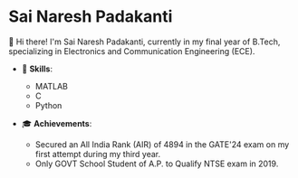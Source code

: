 # Sai Naresh Padakanti

👋 Hi there! I'm Sai Naresh Padakanti, currently in my final year of B.Tech, specializing in Electronics and Communication Engineering (ECE).

- 🔧 **Skills**:
  - MATLAB
  - C
  - Python

- 🎓 **Achievements**:
  - Secured an All India Rank (AIR) of 4894 in the GATE'24 exam on my first attempt during my third year.
  - Only GOVT School Student of A.P. to Qualify NTSE exam in 2019.
